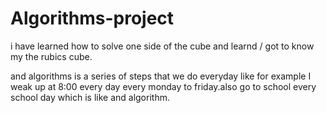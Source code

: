 # Algorithms-project
i have learned how to solve one side of the cube and learnd / got to know my the rubics cube.

and algorithms is a series of steps that we do everyday like for example I weak up at 8:00 every day every monday to friday.also go to school every school day which is like and algorithm.
